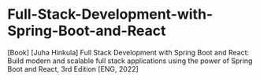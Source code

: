 # Full-Stack-Development-with-Spring-Boot-and-React
[Book] [Juha Hinkula] Full Stack Development with Spring Boot and React: Build modern and scalable full stack applications using the power of Spring Boot and React, 3rd Edition [ENG, 2022]
